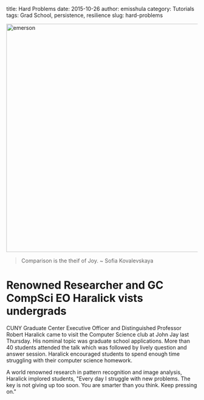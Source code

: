 title: Hard Problems
date: 2015-10-26
author: emisshula
category: Tutorials
tags: Grad School, persistence, resilience
slug: hard-problems

<p><img src="../../images/haralick.jpg" width="600px" alt="emerson" title="respect"></p>

> Comparison is the theif of Joy.
> ~ Sofia Kovalevskaya

# Renowned Researcher and GC CompSci EO Haralick vists undergrads

CUNY Graduate Center Executive Officer and Distinguished Professor
Robert Haralick came to visit the Computer Science club at John Jay
last Thursday.  His nominal topic was graduate school applications.
More than 40 students attended the talk which was followed by lively
question and answer session.  Haralick encouraged students to spend
enough time struggling with their computer science homework.

A world renowned research in pattern recognition and image analysis, 
Haralick implored students, "Every day I struggle with new problems.
The key is not giving up too soon.  You are smarter than you think.
Keep pressing on."